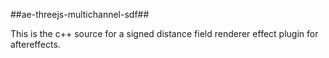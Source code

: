 ##ae-threejs-multichannel-sdf##

This is the c++ source for a signed distance field renderer effect plugin for aftereffects.